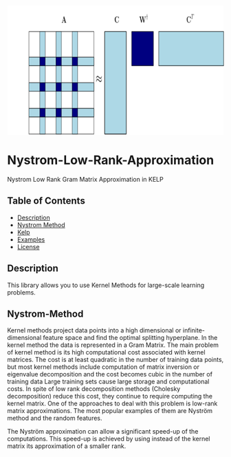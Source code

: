 <img src="https://github.com/Antonio-Cruciani/Nystrom-Low-Rank-Approximation/blob/master/img/nystrom_lowrank.png?v=3&s=200" title="Nystrom Approximation" alt="Nystrom" height=300 width=700>


# Nystrom-Low-Rank-Approximation
Nystrom Low Rank Gram Matrix Approximation in KELP


## Table of Contents 

- [Description](#Description)
- [Nystrom Method](#Nystrom-Method)
- [Kelp](#Kelp)
- [Examples](#Examples)
- [License](#License)

## Description

This library allows you to use Kernel Methods for large-scale learning problems.

## Nystrom-Method

Kernel methods project data points into a high dimensional or infinite-dimensional feature space and find the optimal splitting hyperplane. In the kernel method the data is represented in a Gram Matrix. The main problem of kernel method is its high computational cost associated with kernel matrices. The cost is at least quadratic in the number of training data points, but most kernel methods include computation of matrix inversion or eigenvalue decomposition and the cost becomes cubic in the number of training data Large training sets cause large storage and computational costs. In spite of low rank decomposition methods (Cholesky decomposition) reduce this cost, they continue to require computing the kernel matrix. One of the approaches to deal with this problem is low-rank matrix approximations. The most popular examples of them are Nyström method and the random features.

The Nyström approximation can allow a significant speed-up of the computations. This speed-up is achieved by using instead of the kernel matrix its approximation of a smaller rank.